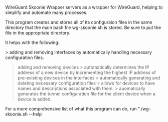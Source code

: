 
WireGuard Skoonie Wrapper servers as a wrapper for WireGuard, helping to simplify and automate many processes.

This program creates and stores all of its configuraion files in the same directory that the main bash file wg-skoonie.sh is stored. Be sure to put the file in the appropriate directory.

It helps with the following:

\> adding and removing interfaces by automatically handling necessary configuration files.

> adding and removing devices
	> automatically determines the IP address of a new device by incrementing the highest IP address of pre-existing devices in the interfaces
	> automatically generating and deleting necessary configuration files
	> allows for devices to have names and descriptions associated with them.
	> auomatically generates the tunnel configuration file for the client device when a device is added.

For a more comprehensive list of what this program can do, run "./wg-skoonie.sh --help